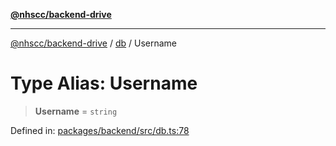 [**@nhscc/backend-drive**](../../README.md)

***

[@nhscc/backend-drive](../../README.md) / [db](../README.md) / Username

# Type Alias: Username

> **Username** = `string`

Defined in: [packages/backend/src/db.ts:78](https://github.com/nhscc/drive.api.hscc.bdpa.org/blob/778d79f3487f712a80fb10da82bed3843d3db5fd/packages/backend/src/db.ts#L78)
